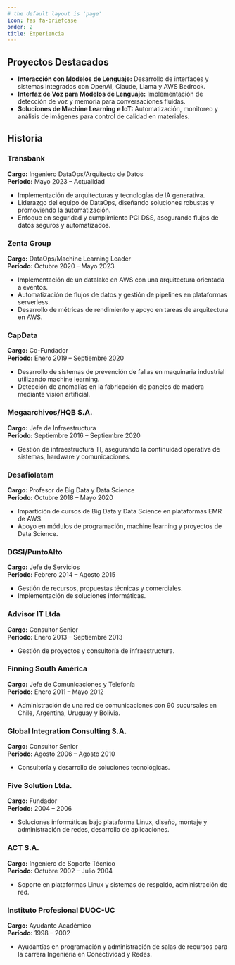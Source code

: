 ```yaml
---
# the default layout is 'page'
icon: fas fa-briefcase
order: 2
title: Experiencia
---
```

## Proyectos Destacados
- **Interacción con Modelos de Lenguaje:** Desarrollo de interfaces y sistemas integrados con OpenAI, Claude, Llama y AWS Bedrock.
- **Interfaz de Voz para Modelos de Lenguaje:** Implementación de detección de voz y memoria para conversaciones fluidas.
- **Soluciones de Machine Learning e IoT:** Automatización, monitoreo y análisis de imágenes para control de calidad en materiales.

## Historia
### Transbank
**Cargo:** Ingeniero DataOps/Arquitecto de Datos  
**Período:** Mayo 2023 – Actualidad  
- Implementación de arquitecturas y tecnologías de IA generativa.
- Liderazgo del equipo de DataOps, diseñando soluciones robustas y promoviendo la automatización.
- Enfoque en seguridad y cumplimiento PCI DSS, asegurando flujos de datos seguros y automatizados.

### Zenta Group
**Cargo:** DataOps/Machine Learning Leader  
**Período:** Octubre 2020 – Mayo 2023  
- Implementación de un datalake en AWS con una arquitectura orientada a eventos.
- Automatización de flujos de datos y gestión de pipelines en plataformas serverless.
- Desarrollo de métricas de rendimiento y apoyo en tareas de arquitectura en AWS.

### CapData
**Cargo:** Co-Fundador  
**Período:** Enero 2019 – Septiembre 2020  
- Desarrollo de sistemas de prevención de fallas en maquinaria industrial utilizando machine learning.
- Detección de anomalías en la fabricación de paneles de madera mediante visión artificial.

### Megaarchivos/HQB S.A.
**Cargo:** Jefe de Infraestructura  
**Período:** Septiembre 2016 – Septiembre 2020  
- Gestión de infraestructura TI, asegurando la continuidad operativa de sistemas, hardware y comunicaciones.

### Desafiolatam
**Cargo:** Profesor de Big Data y Data Science  
**Período:** Octubre 2018 – Mayo 2020  
- Impartición de cursos de Big Data y Data Science en plataformas EMR de AWS.
- Apoyo en módulos de programación, machine learning y proyectos de Data Science.

### DGSI/PuntoAlto
**Cargo:** Jefe de Servicios  
**Período:** Febrero 2014 – Agosto 2015  
- Gestión de recursos, propuestas técnicas y comerciales.
- Implementación de soluciones informáticas.

### Advisor IT Ltda
**Cargo:** Consultor Senior  
**Período:** Enero 2013 – Septiembre 2013  
- Gestión de proyectos y consultoría de infraestructura.

### Finning South América
**Cargo:** Jefe de Comunicaciones y Telefonía  
**Período:** Enero 2011 – Mayo 2012  
- Administración de una red de comunicaciones con 90 sucursales en Chile, Argentina, Uruguay y Bolivia.

### Global Integration Consulting S.A.
**Cargo:** Consultor Senior  
**Período:** Agosto 2006 – Agosto 2010  
- Consultoría y desarrollo de soluciones tecnológicas.

### Five Solution Ltda.
**Cargo:** Fundador  
**Período:** 2004 – 2006  
- Soluciones informáticas bajo plataforma Linux, diseño, montaje y administración de redes, desarrollo de aplicaciones.

### ACT S.A.
**Cargo:** Ingeniero de Soporte Técnico  
**Período:** Octubre 2002 – Julio 2004  
- Soporte en plataformas Linux y sistemas de respaldo, administración de red.

### Instituto Profesional DUOC-UC
**Cargo:** Ayudante Académico  
**Período:** 1998 – 2002  
- Ayudantías en programación y administración de salas de recursos para la carrera Ingeniería en Conectividad y Redes.